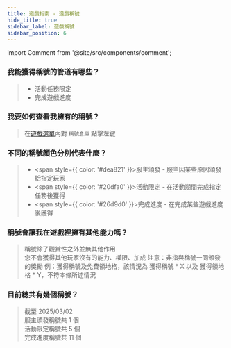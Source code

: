 ```yaml
---
title: 遊戲指南 - 遊戲稱號
hide_title: true
sidebar_label: 遊戲稱號
sidebar_position: 6
---
```


import Comment from '@site/src/components/comment';

### 我能獲得稱號的管道有哪些？
> - 活動任務限定
> - 完成遊戲進度

### 我要如何查看我擁有的稱號？
> 在[遊戲選單](/gameguide/basic#我要怎麼打開遊戲選單)內對 `稱號倉庫` 點擊左鍵

### 不同的稱號顏色分別代表什麼？
> - <span style={{ color: '#dea821' }}>服主頒發</span> - 服主因某些原因頒發給指定玩家
> - <span style={{ color: '#20dfa0' }}>活動限定</span> - 在活動期間完成指定任務後獲得
> - <span style={{ color: '#26d9d0' }}>完成進度</span> - 在完成某些遊戲進度後獲得
<!-- > - <span style={{ color: '#afde21' }}></span> -  -->

### 稱號會讓我在遊戲裡擁有其他能力嗎？
> 稱號除了觀賞性之外並無其他作用  
> 您不會獲得其他玩家沒有的能力、權限、加成
> <Comment>注意：非指與稱號一同頒發的獎勵</Comment>
> <Comment>例：獲得稱號及免費領地格，該情況為 獲得稱號 * X 以及 獲得領地格 * Y，不符本條所述情況</Comment>

### 目前總共有幾個稱號？
> 截至 2025/03/02  
> 服主頒發稱號共 1 個  
> 活動限定稱號共 5 個  
> 完成進度稱號共 11 個
